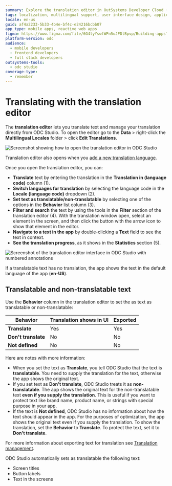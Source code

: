 ```yaml
---
summary: Explore the translation editor in OutSystems Developer Cloud (ODC) for managing app translations directly within ODC Studio.
tags: localization, multilingual support, user interface design, application development
locale: en-us
guid: af4a2233-5b33-4b4e-bf4c-e24216bcbb07
app_type: mobile apps, reactive web apps
figma: https://www.figma.com/file/6G4tyYswfWPn5uJPDlBpvp/Building-apps?type=design&node-id=3606%3A22179&t=ZwHw8hXeFhwYsO5V-1
platform-version: odc
audience:
  - mobile developers
  - frontend developers
  - full stack developers
outsystems-tools:
  - odc studio
coverage-type:
  - remember
---
```


# Translating with the translation editor

The **translation editor** lets you translate text and manage your translation directly from ODC Studio. To open the editor go to the **Data** > right-click the **Multilingual Locales** folder > click **Edit Translations**.

![Screenshot showing how to open the translation editor in ODC Studio](images/opening-translation-editor-ss.png "Opening the Translation Editor")

Translation editor also opens when you [add a new translation language](translate-your-app.md).


Once you open the translation editor, you can:

* **Translate** text by entering the translation in the **Translation in (language code)** column (1).
* **Switch languages for translation** by selecting the language code in the **Locale (language code)** dropdown (2).
* **Set text as translatable/non-translatable** by selecting one of the options in the **Behavior** list column (3). 
* **Filter and search** the text by using the tools in the **Filter** section of the translation editor (4). With the translation window open, select an element in the screen, and then click the button with the arrow icon to show that element in the editor.
* **Navigate to a text in the app** by double-clicking a **Text** field to see the text in context.
* **See the translation progress**, as it shows in the **Statistics** section (5).

![Screenshot of the translation editor interface in ODC Studio with numbered annotations](images/translation-editor-overview-ss.png "Translation Editor Overview")

<div class="info" markdown="1">

If a translatable text has no translation, the app shows the text in the default language of the app (**en-US**).

</div>

## Translatable and non-translatable text

Use the **Behavior** column in the translation editor to set the as text as translatable or non-translatable:

| **Behavior**        | Translation shows in UI | Exported |
| ------------------- | ----------------------- | -------- |
| **Translate**       | Yes                     | Yes      |
| **Don't translate** | No                      | No       |
| **Not defined**     | No                      | No       |

Here are notes with more information:

* When you set the text as **Translate**, you tell ODC Studio that the text is **translatable**. You need to supply the translation for the text, otherwise the app shows the original text.
* If you set text as **Don't translate**, ODC Studio treats it as **non-translatable**. The app shows the original text for the non-translatable text **even if you supply the translation**. This is useful if you want to protect text like brand name, product name, or strings with special purpose in your app.
* If the text is **Not defined**, ODC Studio has no information about how the text should appear in the app. For the purposes of optimization, the app shows the original text even if you supply the translation. To show the translation, set the **Behavior** to **Translate**. To protect the text, set it to **Don't translate**.

For more information about exporting text for translation see [Translation management](translation-management.md).

<div class="info" markdown="1">

ODC Studio automatically sets as translatable the following text:  

* Screen titles
* Button labels
* Text in the screens

</div>

